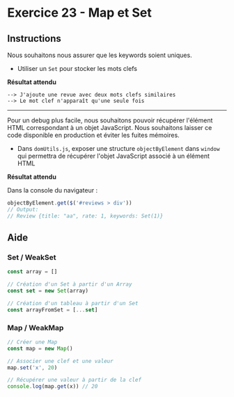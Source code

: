 # Exercice 23 - Map et Set

## Instructions

Nous souhaitons nous assurer que les keywords soient uniques.

* Utiliser un `Set` pour stocker les mots clefs

**Résultat attendu**

```
--> J'ajoute une revue avec deux mots clefs similaires
--> Le mot clef n'apparaît qu'une seule fois
```

---

Pour un debug plus facile, nous souhaitons pouvoir récupérer l'élément HTML correspondant à un objet JavaScript. Nous souhaitons laisser ce code disponible en production et éviter les fuites mémoires.

* Dans `domUtils.js`, exposer une structure `objectByElement` dans `window` qui permettra de récupérer l'objet JavaScript associé à un élément HTML

**Résultat attendu**

Dans la console du navigateur :

```js
objectByElement.get($('#reviews > div'))
// Output:
// Review {title: "aa", rate: 1, keywords: Set(1)}
```

## Aide

### Set / WeakSet

```js
const array = []

// Création d'un Set à partir d'un Array
const set = new Set(array)

// Création d'un tableau à partir d'un Set
const arrayFromSet = [...set]
```

### Map / WeakMap

```js
// Créer une Map
const map = new Map()

// Associer une clef et une valeur
map.set('x', 20)

// Récupérer une valeur à partir de la clef
console.log(map.get(x)) // 20
```
